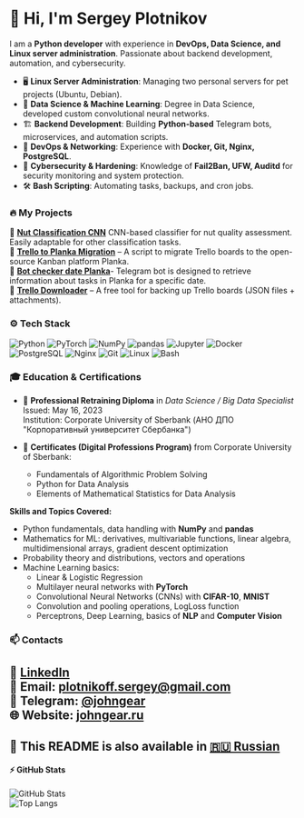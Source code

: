 # 👋 Hi, I'm Sergey Plotnikov  

I am a **Python developer** with experience in **DevOps, Data Science, and Linux server administration**. Passionate about backend development, automation, and cybersecurity.  

- 🖥 **Linux Server Administration**: Managing two personal servers for pet projects (Ubuntu, Debian).  
- 🧠 **Data Science & Machine Learning**: Degree in Data Science, developed custom convolutional neural networks.  
- 🏗 **Backend Development**: Building **Python-based** Telegram bots, microservices, and automation scripts.  
- 🐳 **DevOps & Networking**: Experience with **Docker, Git, Nginx, PostgreSQL**.  
- 🔐 **Cybersecurity & Hardening**: Knowledge of **Fail2Ban, UFW, Auditd** for security monitoring and system protection.  
- 🛠 **Bash Scripting**: Automating tasks, backups, and cron jobs.  

### 🔥 **My Projects**
🚀 **[Nut Classification CNN](https://github.com/garpastyls/Nut_Classify_CNN)** CNN-based classifier for nut quality assessment. Easily adaptable for other classification tasks.                                                                                              
🚀 **[Trello to Planka Migration](https://github.com/garpastyls/Trello_to_Planka_migration_script)** – A script to migrate Trello boards to the open-source Kanban platform Planka.                                           
🚀 **[Bot checker date Planka](https://github.com/garpastyls/bot_checker_date_planka)**- Telegram bot is designed to retrieve information about tasks in Planka for a specific date.                                                                                           
🚀 **[Trello Downloader](https://github.com/garpastyls/Trello_downloader)** – A free tool for backing up Trello boards (JSON files + attachments). 

### ⚙️ **Tech Stack**
![Python](https://img.shields.io/badge/-Python-3776AB?style=flat&logo=python&logoColor=white)
![PyTorch](https://img.shields.io/badge/-PyTorch-EE4C2C?style=flat&logo=pytorch&logoColor=white)
![NumPy](https://img.shields.io/badge/-NumPy-013243?style=flat&logo=numpy&logoColor=white)
![pandas](https://img.shields.io/badge/-Pandas-150458?style=flat&logo=pandas&logoColor=white)
![Jupyter](https://img.shields.io/badge/-Jupyter-F37626?style=flat&logo=jupyter&logoColor=white)
![Docker](https://img.shields.io/badge/-Docker-2496ED?style=flat&logo=docker&logoColor=white)
![PostgreSQL](https://img.shields.io/badge/-PostgreSQL-4169E1?style=flat&logo=postgresql&logoColor=white)
![Nginx](https://img.shields.io/badge/-Nginx-009639?style=flat&logo=nginx&logoColor=white)
![Git](https://img.shields.io/badge/-Git-F05032?style=flat&logo=git&logoColor=white)
![Linux](https://img.shields.io/badge/-Linux-FCC624?style=flat&logo=linux&logoColor=black)
![Bash](https://img.shields.io/badge/-Bash-4EAA25?style=flat&logo=gnu-bash&logoColor=white)

### 🎓 **Education & Certifications**

- 📜 **Professional Retraining Diploma** in *Data Science / Big Data Specialist*  
  Issued: May 16, 2023  
  Institution: Corporate University of Sberbank (АНО ДПО "Корпоративный университет Сбербанка")

- 📑 **Certificates (Digital Professions Program)** from Corporate University of Sberbank:
  - Fundamentals of Algorithmic Problem Solving  
  - Python for Data Analysis  
  - Elements of Mathematical Statistics for Data Analysis

**Skills and Topics Covered:**
- Python fundamentals, data handling with **NumPy** and **pandas**  
- Mathematics for ML: derivatives, multivariable functions, linear algebra, multidimensional arrays, gradient descent optimization  
- Probability theory and distributions, vectors and operations  
- Machine Learning basics:
  - Linear & Logistic Regression  
  - Multilayer neural networks with **PyTorch**  
  - Convolutional Neural Networks (CNNs) with **CIFAR-10**, **MNIST**  
  - Convolution and pooling operations, LogLoss function  
  - Perceptrons, Deep Learning, basics of **NLP** and **Computer Vision**

### 📫 **Contacts**
💼 [LinkedIn](https://www.linkedin.com/in/%D1%81%D0%B5%D1%80%D0%B3%D0%B5%D0%B9-%D0%BF%D0%BB%D0%BE%D1%82%D0%BD%D0%B8%D0%BA%D0%BE%D0%B2-9b3760125/)  
📧 Email: plotnikoff.sergey@gmail.com  
💬 Telegram: [@johngear](https://t.me/johngear)  
🌐 Website: [johngear.ru](https://johngear.ru)  
---

📄 This README is also available in [🇷🇺 Russian](./README.ru.md)
---

#### ⚡ **GitHub Stats**  
![GitHub Stats](https://github-readme-stats.vercel.app/api?username=John-Gear&show_icons=true&theme=dark)  
![Top Langs](https://github-readme-stats.vercel.app/api/top-langs/?username=John-Gear&layout=compact&theme=dark)  

